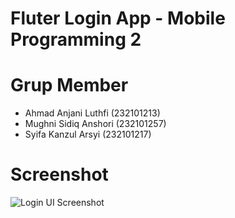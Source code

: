 # Fluter Login App - Mobile Programming 2

# Grup Member
  - Ahmad Anjani Luthfi  (232101213)
  - Mughni Sidiq Anshori (232101257)
  - Syifa Kanzul Arsyi   (232101217)
    
# Screenshot
  ![Login UI Screenshot](screenshots/login_ui.png)
